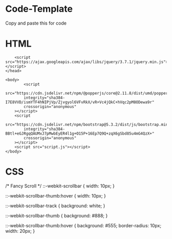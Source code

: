 # Code-Template
Copy and paste this for code

# HTML

<!doctype html>
<html lang="en">
    <head>
        <title>A.A. Birthday</title>
        <!--FAVICON-->
        <link rel="icon" type="image/x-icon" href="imgs/cakeclip.png">
        <!-- Required meta tags -->
        <meta charset="utf-8" />
        <meta
            name="viewport"
            content="width=device-width, initial-scale=1, shrink-to-fit=no"
        />
        <!-- Bootstrap CSS v5.2.1 -->
        <link
            href="https://cdn.jsdelivr.net/npm/bootstrap@5.3.2/dist/css/bootstrap.min.css"
            rel="stylesheet"
            integrity="sha384-T3c6CoIi6uLrA9TneNEoa7RxnatzjcDSCmG1MXxSR1GAsXEV/Dwwykc2MPK8M2HN"
            crossorigin="anonymous"
        />
        <link rel="stylesheet" href="style.css">

        <script src="https://ajax.googleapis.com/ajax/libs/jquery/3.7.1/jquery.min.js"></script>
    </head>

    <body>
            <script
            src="https://cdn.jsdelivr.net/npm/@popperjs/core@2.11.8/dist/umd/popper.min.js"
            integrity="sha384-I7E8VVD/ismYTF4hNIPjVp/Zjvgyol6VFvRkX/vR+Vc4jQkC+hVqc2pM8ODewa9r"
            crossorigin="anonymous"
        ></script>
        <script
            src="https://cdn.jsdelivr.net/npm/bootstrap@5.3.2/dist/js/bootstrap.min.js"
            integrity="sha384-BBtl+eGJRgqQAUMxJ7pMwbEyER4l1g+O15P+16Ep7Q9Q+zqX6gSbd85u4mG4QzX+"
            crossorigin="anonymous"
        ></script>
        <script src="script.js"></script>
    </body>
</html>

# CSS

/* Fancy Scroll */
::-webkit-scrollbar {
  width: 10px;
  }
  
::-webkit-scrollbar-thumb:hover {
  width: 10px;
  }
  
::-webkit-scrollbar-track {
  background: white;
  }
  
::-webkit-scrollbar-thumb {
  background: #888;
  }
  
::-webkit-scrollbar-thumb:hover {
  background: #555;
  border-radius: 10px;
  width: 20px;
  }
